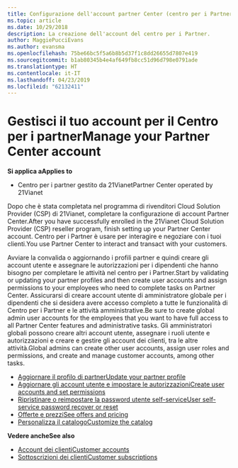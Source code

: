 ```yaml
---
title: Configurazione dell'account partner Center (centro per i Partner gestito da 21Vianet)
ms.topic: article
ms.date: 10/29/2018
description: La creazione dell'account del centro per i Partner.
author: MaggiePucciEvans
ms.author: evansma
ms.openlocfilehash: 75be66bc5f5a6b8b5d37f1c8dd26655d7807e419
ms.sourcegitcommit: b1ab80345b4e4af649fb8cc51d96d798e0791ade
ms.translationtype: HT
ms.contentlocale: it-IT
ms.lasthandoff: 04/23/2019
ms.locfileid: "62132411"
---
```

# <a name="manage-your-partner-center-account"></a><span data-ttu-id="e9b08-103">Gestisci il tuo account per il Centro per i partner</span><span class="sxs-lookup"><span data-stu-id="e9b08-103">Manage your Partner Center account</span></span> 


<span data-ttu-id="e9b08-104">**Si applica a**</span><span class="sxs-lookup"><span data-stu-id="e9b08-104">**Applies to**</span></span>

-   <span data-ttu-id="e9b08-105">Centro per i partner gestito da 21Vianet</span><span class="sxs-lookup"><span data-stu-id="e9b08-105">Partner Center operated by 21Vianet</span></span>


<span data-ttu-id="e9b08-106">Dopo che è stata completata nel programma di rivenditori Cloud Solution Provider (CSP) di 21Vianet, completare la configurazione di account Partner Center.</span><span class="sxs-lookup"><span data-stu-id="e9b08-106">After you have successfully enrolled in the 21Vianet Cloud Solution Provider (CSP) reseller program, finish setting up your Partner Center account.</span></span> <span data-ttu-id="e9b08-107">Centro per i Partner è usare per interagire e negoziare con i tuoi clienti.</span><span class="sxs-lookup"><span data-stu-id="e9b08-107">You use Partner Center to interact and transact with your customers.</span></span> 

<span data-ttu-id="e9b08-108">Avviare la convalida o aggiornando i profili partner e quindi creare gli account utente e assegnare le autorizzazioni per i dipendenti che hanno bisogno per completare le attività nel centro per i Partner.</span><span class="sxs-lookup"><span data-stu-id="e9b08-108">Start by validating or updating your partner profiles and then create user accounts and assign permissions to your employees who need to complete tasks on Partner Center.</span></span> <span data-ttu-id="e9b08-109">Assicurarsi di creare account utente di amministratore globale per i dipendenti che si desidera avere accesso completo a tutte le funzionalità di Centro per i Partner e le attività amministrative.</span><span class="sxs-lookup"><span data-stu-id="e9b08-109">Be sure to create global admin user accounts for the employees that you want to have full access to all Partner Center features and administrative tasks.</span></span> <span data-ttu-id="e9b08-110">Gli amministratori globali possono creare altri account utente, assegnare i ruoli utente e autorizzazioni e creare e gestire gli account dei clienti, tra le altre attività.</span><span class="sxs-lookup"><span data-stu-id="e9b08-110">Global admins can create other user accounts, assign user roles and permissions, and create and manage customer accounts, among other tasks.</span></span>    

-   [<span data-ttu-id="e9b08-111">Aggiornare il profilo di partner</span><span class="sxs-lookup"><span data-stu-id="e9b08-111">Update your partner profile</span></span>](update-your-partner-profile.md)
-   [<span data-ttu-id="e9b08-112">Aggiornare gli account utente e impostare le autorizzazioni</span><span class="sxs-lookup"><span data-stu-id="e9b08-112">Create user accounts and set permissions</span></span>](create-user-accounts-and-set-permissions.md)
-   [<span data-ttu-id="e9b08-113">Ripristinare o reimpostare la password utente self-service</span><span class="sxs-lookup"><span data-stu-id="e9b08-113">User self-service password recover or reset</span></span>](reset-a-user-password.md)
-   [<span data-ttu-id="e9b08-114">Offerte e prezzi</span><span class="sxs-lookup"><span data-stu-id="e9b08-114">See offers and pricing</span></span>](see-offers-and-pricing.md)
-   [<span data-ttu-id="e9b08-115">Personalizza il catalogo</span><span class="sxs-lookup"><span data-stu-id="e9b08-115">Customize the catalog</span></span>](customize-the-catalog.md)

<span data-ttu-id="e9b08-116">**Vedere anche**</span><span class="sxs-lookup"><span data-stu-id="e9b08-116">**See also**</span></span>

-   [<span data-ttu-id="e9b08-117">Account dei clienti</span><span class="sxs-lookup"><span data-stu-id="e9b08-117">Customer accounts</span></span>](customer-accounts.md)
-   [<span data-ttu-id="e9b08-118">Sottoscrizioni dei clienti</span><span class="sxs-lookup"><span data-stu-id="e9b08-118">Customer subscriptions</span></span>](customer-subscriptions.md) 

 




